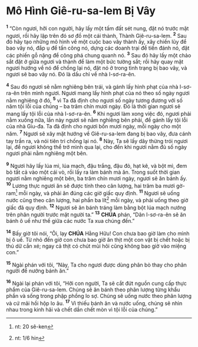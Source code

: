 # Mô Hình Giê-ru-sa-lem Bị Vây
<sup><b>1</b></sup> “Còn ngươi, hỡi con người, hãy lấy một tấm đất sét nung, đặt nó trước mặt ngươi, rồi hãy lập trên đó sơ đồ một cái thành, Thành Giê-ru-sa-lem. <sup><b>2</b></sup> Sau đó hãy tạo những mô hình về một cuộc bao vây thành ấy, xây chiến lũy để bao vây nó, đắp ụ để tấn công nó, dựng các doanh trại để tiến đánh nó, đặt các phiến gỗ nặng để công phá chung quanh nó. <sup><b>3</b></sup> Sau đó hãy lấy một chảo sắt đặt ở giữa ngươi và thành để làm một bức tường sắt; rồi hãy quay mặt ngươi hướng về nó để chống lại nó, đặt nó ở trong tình trạng bị bao vây, và ngươi sẽ bao vây nó. Đó là dấu chỉ về nhà I-sơ-ra-ên.

<sup><b>4</b></sup> Sau đó ngươi sẽ nằm nghiêng bên trái, và gánh lấy hình phạt của nhà I-sơ-ra-ên trên mình ngươi. Ngươi mang lấy hình phạt của nó theo số ngày ngươi nằm nghiêng ở đó, <sup><b>5</b></sup> vì Ta đã định cho ngươi số ngày tương đương với số năm tội lỗi của chúng – ba trăm chín mươi ngày. Đó là thời gian ngươi sẽ mang lấy tội lỗi của nhà I-sơ-ra-ên. <sup><b>6</b></sup> Khi ngươi làm xong việc đó, ngươi phải nằm xuống nữa, lần này ngươi sẽ nằm nghiêng bên phải, để gánh lấy tội lỗi của nhà Giu-đa. Ta đã định cho ngươi bốn mươi ngày, mỗi ngày cho một năm. <sup><b>7</b></sup> Ngươi sẽ xây mặt hướng về Giê-ru-sa-lem đang bị bao vây, đưa cánh tay trần ra, và nói tiên tri chống lại nó. <sup><b>8</b></sup> Này, Ta sẽ lấy dây thừng trói ngươi lại, để ngươi không thể trở mình qua lại, cho đến khi ngươi nằm đủ số ngày ngươi phải nằm nghiêng một bên.

<sup><b>9</b></sup> Ngươi hãy lấy lúa mì, lúa mạch, đậu trắng, đậu đỏ, hạt kê, và bột mì, đem bỏ tất cả vào một cái vò, rồi lấy ra làm bánh mà ăn. Trong suốt thời gian ngươi nằm nghiêng một bên, ba trăm chín mươi ngày, ngươi sẽ ăn bánh ấy. <sup><b>10</b></sup> Lương thực ngươi ăn sẽ được tính theo cân lượng, hai trăm ba mươi gờ-ram[^1-920295e6-5977-421f-9a5a-b4db516773fe] mỗi ngày, và phải ăn đúng các giờ giấc quy định. <sup><b>11</b></sup> Ngươi sẽ uống nước cũng theo cân lượng, hai phần ba lít[^2-920295e6-5977-421f-9a5a-b4db516773fe] mỗi ngày, và phải uống theo giờ giấc đã quy định. <sup><b>12</b></sup> Ngươi sẽ ăn bánh tráng làm bằng bột lúa mạch nướng trên phân người trước mặt người ta.” <sup><b>13</b></sup> **CHÚA** phán, “Dân I-sơ-ra-ên sẽ ăn bánh ô uế như thế giữa các nước Ta xua chúng đến.”

<sup><b>14</b></sup> Bấy giờ tôi nói, “Ôi, lạy **CHÚA** Hằng Hữu! Con chưa bao giờ làm cho mình bị ô uế. Từ nhỏ đến giờ con chưa bao giờ ăn thịt một con vật bị chết hoặc bị thú dữ cắn xé; ngay cả thịt có chút mùi hôi cũng không bao giờ vào miệng con.”

<sup><b>15</b></sup> Ngài phán với tôi, “Này, Ta cho ngươi được dùng phân bò thay cho phân người để nướng bánh ăn.”

<sup><b>16</b></sup> Ngài lại phán với tôi, “Hỡi con người, Ta sẽ cắt đứt nguồn cung cấp thực phẩm của Giê-ru-sa-lem. Chúng sẽ ăn bánh theo phân lượng từng khẩu phần và sống trong phập phồng lo sợ. Chúng sẽ uống nước theo phân lượng và cứ mãi hồi hộp lo âu. <sup><b>17</b></sup> Vì thiếu bánh ăn và nước uống, chúng sẽ nhìn nhau trong kinh hãi và chết dần chết mòn vì tội lỗi của chúng.”

[^1-920295e6-5977-421f-9a5a-b4db516773fe]: nt: 20 sê-ken
[^2-920295e6-5977-421f-9a5a-b4db516773fe]: nt: 1/6 hin